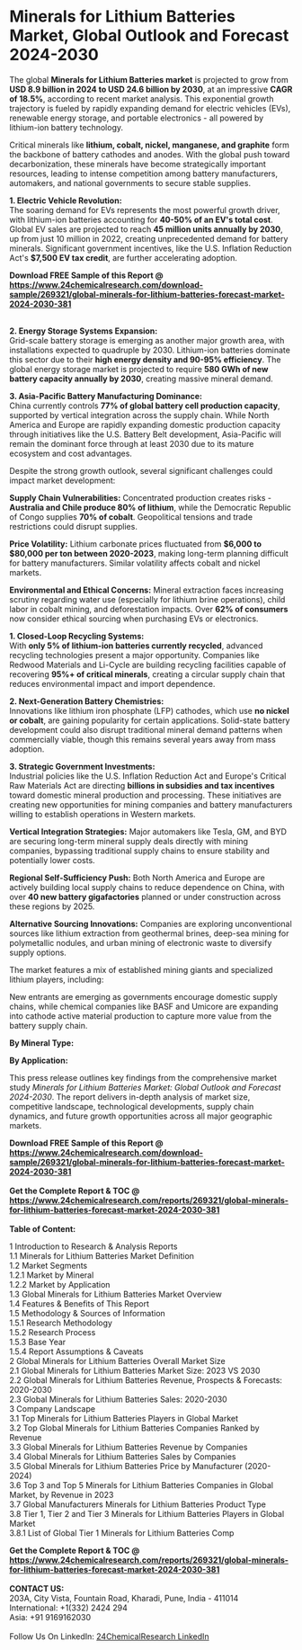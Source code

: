 <h1>Minerals for Lithium Batteries Market, Global Outlook and Forecast 2024-2030</h1><p>The global <strong>Minerals for Lithium Batteries market</strong> is projected to grow from <strong>USD 8.9 billion in 2024 to USD 24.6 billion by 2030</strong>, at an impressive <strong>CAGR of 18.5%</strong>, according to recent market analysis. This exponential growth trajectory is fueled by rapidly expanding demand for electric vehicles (EVs), renewable energy storage, and portable electronics - all powered by lithium-ion battery technology.</p><p>Critical minerals like <strong>lithium, cobalt, nickel, manganese, and graphite</strong> form the backbone of battery cathodes and anodes. With the global push toward decarbonization, these minerals have become strategically important resources, leading to intense competition among battery manufacturers, automakers, and national governments to secure stable supplies.</p><p><strong>1. Electric Vehicle Revolution:</strong><br>
The soaring demand for EVs represents the most powerful growth driver, with lithium-ion batteries accounting for <strong>40-50% of an EV's total cost</strong>. Global EV sales are projected to reach <strong>45 million units annually by 2030</strong>, up from just 10 million in 2022, creating unprecedented demand for battery minerals. Significant government incentives, like the U.S. Inflation Reduction Act's <strong>$7,500 EV tax credit</strong>, are further accelerating adoption.</p><div><b>Download FREE Sample of this Report @ 
            <a href="https://www.24chemicalresearch.com/download-sample/269321/global-minerals-for-lithium-batteries-forecast-market-2024-2030-381">
            https://www.24chemicalresearch.com/download-sample/269321/global-minerals-for-lithium-batteries-forecast-market-2024-2030-381</a></b></div><br><p><strong>2. Energy Storage Systems Expansion:</strong><br>
Grid-scale battery storage is emerging as another major growth area, with installations expected to quadruple by 2030. Lithium-ion batteries dominate this sector due to their <strong>high energy density and 90-95% efficiency</strong>. The global energy storage market is projected to require <strong>580 GWh of new battery capacity annually by 2030</strong>, creating massive mineral demand.</p><p><strong>3. Asia-Pacific Battery Manufacturing Dominance:</strong><br>
China currently controls <strong>77% of global battery cell production capacity</strong>, supported by vertical integration across the supply chain. While North America and Europe are rapidly expanding domestic production capacity through initiatives like the U.S. Battery Belt development, Asia-Pacific will remain the dominant force through at least 2030 due to its mature ecosystem and cost advantages.</p><p>Despite the strong growth outlook, several significant challenges could impact market development:</p><p><strong>Supply Chain Vulnerabilities:</strong> Concentrated production creates risks - <strong>Australia and Chile produce 80% of lithium</strong>, while the Democratic Republic of Congo supplies <strong>70% of cobalt</strong>. Geopolitical tensions and trade restrictions could disrupt supplies.</p><p><strong>Price Volatility:</strong> Lithium carbonate prices fluctuated from <strong>$6,000 to $80,000 per ton between 2020-2023</strong>, making long-term planning difficult for battery manufacturers. Similar volatility affects cobalt and nickel markets.</p><p><strong>Environmental and Ethical Concerns:</strong> Mineral extraction faces increasing scrutiny regarding water use (especially for lithium brine operations), child labor in cobalt mining, and deforestation impacts. Over <strong>62% of consumers</strong> now consider ethical sourcing when purchasing EVs or electronics.</p><p><strong>1. Closed-Loop Recycling Systems:</strong><br>
With <strong>only 5% of lithium-ion batteries currently recycled</strong>, advanced recycling technologies present a major opportunity. Companies like Redwood Materials and Li-Cycle are building recycling facilities capable of recovering <strong>95%+ of critical minerals</strong>, creating a circular supply chain that reduces environmental impact and import dependence.</p><p><strong>2. Next-Generation Battery Chemistries:</strong><br>
Innovations like lithium iron phosphate (LFP) cathodes, which use <strong>no nickel or cobalt</strong>, are gaining popularity for certain applications. Solid-state battery development could also disrupt traditional mineral demand patterns when commercially viable, though this remains several years away from mass adoption.</p><p><strong>3. Strategic Government Investments:</strong><br>
Industrial policies like the U.S. Inflation Reduction Act and Europe's Critical Raw Materials Act are directing <strong>billions in subsidies and tax incentives</strong> toward domestic mineral production and processing. These initiatives are creating new opportunities for mining companies and battery manufacturers willing to establish operations in Western markets.</p><p><strong>Vertical Integration Strategies:</strong> Major automakers like Tesla, GM, and BYD are securing long-term mineral supply deals directly with mining companies, bypassing traditional supply chains to ensure stability and potentially lower costs.</p><p><strong>Regional Self-Sufficiency Push:</strong> Both North America and Europe are actively building local supply chains to reduce dependence on China, with over <strong>40 new battery gigafactories</strong> planned or under construction across these regions by 2025.</p><p><strong>Alternative Sourcing Innovations:</strong> Companies are exploring unconventional sources like lithium extraction from geothermal brines, deep-sea mining for polymetallic nodules, and urban mining of electronic waste to diversify supply options.</p><p>The market features a mix of established mining giants and specialized lithium players, including:</p><p>New entrants are emerging as governments encourage domestic supply chains, while chemical companies like BASF and Umicore are expanding into cathode active material production to capture more value from the battery supply chain.</p><p><strong>By Mineral Type:</strong></p><p><strong>By Application:</strong></p><p>This press release outlines key findings from the comprehensive market study <em>Minerals for Lithium Batteries Market: Global Outlook and Forecast 2024-2030</em>. The report delivers in-depth analysis of market size, competitive landscape, technological developments, supply chain dynamics, and future growth opportunities across all major geographic markets.</p><div><b>Download FREE Sample of this Report @ 
            <a href="https://www.24chemicalresearch.com/download-sample/269321/global-minerals-for-lithium-batteries-forecast-market-2024-2030-381">
            https://www.24chemicalresearch.com/download-sample/269321/global-minerals-for-lithium-batteries-forecast-market-2024-2030-381</a></b></div><br><div><b>Get the Complete Report & TOC @ 
            <a href="https://www.24chemicalresearch.com/reports/269321/global-minerals-for-lithium-batteries-forecast-market-2024-2030-381">
            https://www.24chemicalresearch.com/reports/269321/global-minerals-for-lithium-batteries-forecast-market-2024-2030-381</a></b></div><br>
            <b>Table of Content:</b><p>1 Introduction to Research & Analysis Reports<br />
    1.1 Minerals for Lithium Batteries Market Definition<br />
    1.2 Market Segments<br />
        1.2.1 Market by Mineral<br />
        1.2.2 Market by Application<br />
    1.3 Global Minerals for Lithium Batteries Market Overview<br />
    1.4 Features & Benefits of This Report<br />
    1.5 Methodology & Sources of Information<br />
        1.5.1 Research Methodology<br />
        1.5.2 Research Process<br />
        1.5.3 Base Year<br />
        1.5.4 Report Assumptions & Caveats<br />
2 Global Minerals for Lithium Batteries Overall Market Size<br />
    2.1 Global Minerals for Lithium Batteries Market Size: 2023 VS 2030<br />
    2.2 Global Minerals for Lithium Batteries Revenue, Prospects & Forecasts: 2020-2030<br />
    2.3 Global Minerals for Lithium Batteries Sales: 2020-2030<br />
3 Company Landscape<br />
    3.1 Top Minerals for Lithium Batteries Players in Global Market<br />
    3.2 Top Global Minerals for Lithium Batteries Companies Ranked by Revenue<br />
    3.3 Global Minerals for Lithium Batteries Revenue by Companies<br />
    3.4 Global Minerals for Lithium Batteries Sales by Companies<br />
    3.5 Global Minerals for Lithium Batteries Price by Manufacturer (2020-2024)<br />
    3.6 Top 3 and Top 5 Minerals for Lithium Batteries Companies in Global Market, by Revenue in 2023<br />
    3.7 Global Manufacturers Minerals for Lithium Batteries Product Type<br />
    3.8 Tier 1, Tier 2 and Tier 3 Minerals for Lithium Batteries Players in Global Market<br />
        3.8.1 List of Global Tier 1 Minerals for Lithium Batteries Comp</p><div><b>Get the Complete Report & TOC @ 
            <a href="https://www.24chemicalresearch.com/reports/269321/global-minerals-for-lithium-batteries-forecast-market-2024-2030-381">
            https://www.24chemicalresearch.com/reports/269321/global-minerals-for-lithium-batteries-forecast-market-2024-2030-381</a></b></div><br><b>CONTACT US:</b><br>
            203A, City Vista, Fountain Road, Kharadi, Pune, India - 411014<br>
            International: +1(332) 2424 294<br>
            Asia: +91 9169162030 <br><br>
            Follow Us On LinkedIn: <a href="https://www.linkedin.com/company/24chemicalresearch/">24ChemicalResearch LinkedIn</a>